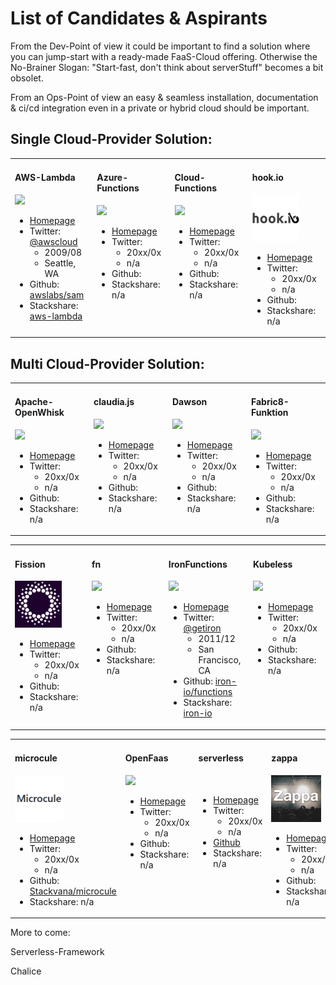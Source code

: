 # List of Candidates & Aspirants

From the Dev-Point of view it could be important to find a solution where you can jump-start with a ready-made FaaS-Cloud offering. Otherwise the No-Brainer Slogan: "Start-fast, don't think about serverStuff" becomes a bit obsolet. 

From an Ops-Point of view an easy & seamless installation, documentation & ci/cd integration even in a private or hybrid cloud should be important.

## Single Cloud-Provider Solution:

<table><tr><td width="230" valign="top">

#### AWS-Lambda

<img src="https://img.stackshare.io/service/1909/aws-lambda.png" height="75"/>

- [Homepage](https://aws.amazon.com/lambda/?nc1=h_ls)
- Twitter: [@awscloud](https://twitter.com/awscloud)
  - 2009/08
  - Seattle, WA
- Github: [awslabs/sam](https://github.com/awslabs/serverless-application-model)
- Stackshare: [aws-lambda](https://stackshare.io/aws-lambda)

</td><td width="230" valign="top">

#### Azure-Functions

<img src="http://storage.googleapis.com/xebia-blog/1/2017/01/Azure-function.png" height="75"/>

- [Homepage]()
- Twitter: []()
  - 20xx/0x
  - n/a
- Github: []()
- Stackshare: n/a

</td><td width="230" valign="top">

#### Cloud-Functions

<img src="https://img.stackshare.io/service/6672/google-cloud-functions.png" height="75"/>

- [Homepage]()
- Twitter: []()
  - 20xx/0x
  - n/a
- Github: []()
- Stackshare: n/a

</td><td width="230" valign="top">

#### hook.io

<img src="hook.io/hookio-logo.png" height="75"/>

- [Homepage]()
- Twitter: []()
  - 20xx/0x
  - n/a
- Github: []()
- Stackshare: n/a

</td></tr></table>



## Multi Cloud-Provider Solution:

<table><tr><td width="230" valign="top">

#### Apache-OpenWhisk

<img src="https://avatars2.githubusercontent.com/u/16900235" height="75"/>

- [Homepage]()
- Twitter: []()
  - 20xx/0x
  - n/a
- Github: []()
- Stackshare: n/a

</td><td width="230" valign="top">

#### claudia.js

<img src="https://avatars-02.gitter.im/group/iv/3/57542cc5c43b8c60197765f0" height="75"/>

- [Homepage]()
- Twitter: []()
  - 20xx/0x
  - n/a
- Github: []()
- Stackshare: n/a

</td><td width="230" valign="top">

#### Dawson

<img src="https://avatars0.githubusercontent.com/u/23697047" height="75"/>

- [Homepage]()
- Twitter: []()
  - 20xx/0x
  - n/a
- Github: []()
- Stackshare: n/a

</td><td width="230" valign="top">

#### Fabric8-Funktion

<img src="https://funktion.fabric8.io/docs/images/icon.png" height="75"/>

- [Homepage]()
- Twitter: []()
  - 20xx/0x
  - n/a
- Github: []()
- Stackshare: n/a

</td></tr></table><table><tr><td width="230" valign="top">


#### Fission

<img src="Fission/fission.png" height="75"/>

- [Homepage](http://fission.io/)
- Twitter: []()
  - 20xx/0x
  - n/a
- Github: []()
- Stackshare: n/a

</td><td width="230" valign="top">

#### fn

<img src="https://avatars3.githubusercontent.com/u/30273834" height="75"/>

- [Homepage]()
- Twitter: []()
  - 20xx/0x
  - n/a
- Github: []()
- Stackshare: n/a

</td><td width="230" valign="top">


#### IronFunctions

<img src="https://www.iron.io/images/logo-simple.svg" height="75"/>

- [Homepage](https://www.iron.io/)
- Twitter: [@getiron](https://twitter.com/getiron)
  - 2011/12
  - San Francisco, CA
- Github: [iron-io/functions](https://github.com/iron-io/functions)
- Stackshare: [iron-io](https://stackshare.io/iron-io)

</td><td width="230" valign="top">

#### Kubeless

<img src="https://avatars3.githubusercontent.com/u/25339039" height="75"/>

- [Homepage]()
- Twitter: []()
  - 20xx/0x
  - n/a
- Github: []()
- Stackshare: n/a

</td></tr></table><table><tr><td width="230" valign="top">

#### microcule

<img src="Microcule/Microcule-logo.png" height="75"/>

- [Homepage]()
- Twitter: []()
  - 20xx/0x
  - n/a
- Github: [Stackvana/microcule](https://github.com/Stackvana/microcule)
- Stackshare: n/a

</td><td width="230" valign="top">

#### OpenFaas

<img src="https://www.openfaas.com/assets/images/logo.png" height="75"/>

- [Homepage]()
- Twitter: []()
  - 20xx/0x
  - n/a
- Github: []()
- Stackshare: n/a

</td><td width="230" valign="top">

#### serverless

<img src="" height="75"/>

- [Homepage](https://serverless.com/)
- Twitter: []()
  - 20xx/0x
  - n/a
- [Github](https://github.com/serverless/serverless)
- Stackshare: n/a

</td><td width="230" valign="top">

#### zappa

<img src="Zappa/Zappa.jpg" height="75"/>

- [Homepage]()
- Twitter: []()
  - 20xx/0x
  - n/a
- Github: []()
- Stackshare: n/a

</td></tr></table>

More to come:

Serverless-Framework

Chalice
